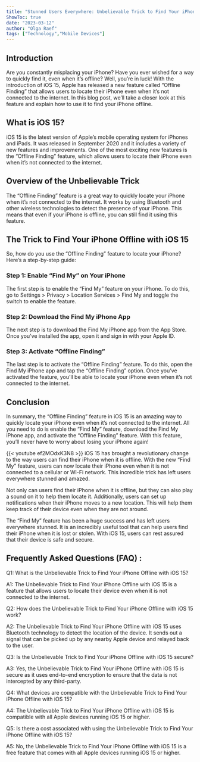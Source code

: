 ```yaml
---
title: "Stunned Users Everywhere: Unbelievable Trick to Find Your iPhone Offline with iOS 15!"
ShowToc: true 
date: "2023-03-12"
author: "Olga Raef" 
tags: ["Technology","Mobile Devices"]
---
```

## Introduction

Are you constantly misplacing your iPhone? Have you ever wished for a way to quickly find it, even when it’s offline? Well, you’re in luck! With the introduction of iOS 15, Apple has released a new feature called “Offline Finding” that allows users to locate their iPhone even when it’s not connected to the internet. In this blog post, we’ll take a closer look at this feature and explain how to use it to find your iPhone offline. 

## What is iOS 15?

iOS 15 is the latest version of Apple’s mobile operating system for iPhones and iPads. It was released in September 2020 and it includes a variety of new features and improvements. One of the most exciting new features is the “Offline Finding” feature, which allows users to locate their iPhone even when it’s not connected to the internet. 

## Overview of the Unbelievable Trick

The “Offline Finding” feature is a great way to quickly locate your iPhone when it’s not connected to the internet. It works by using Bluetooth and other wireless technologies to detect the presence of your iPhone. This means that even if your iPhone is offline, you can still find it using this feature. 

## The Trick to Find Your iPhone Offline with iOS 15

So, how do you use the “Offline Finding” feature to locate your iPhone? Here’s a step-by-step guide: 

### Step 1: Enable “Find My” on Your iPhone

The first step is to enable the “Find My” feature on your iPhone. To do this, go to Settings > Privacy > Location Services > Find My and toggle the switch to enable the feature. 

### Step 2: Download the Find My iPhone App

The next step is to download the Find My iPhone app from the App Store. Once you’ve installed the app, open it and sign in with your Apple ID. 

### Step 3: Activate “Offline Finding”

The last step is to activate the “Offline Finding” feature. To do this, open the Find My iPhone app and tap the “Offline Finding” option. Once you’ve activated the feature, you’ll be able to locate your iPhone even when it’s not connected to the internet. 

## Conclusion

In summary, the “Offline Finding” feature in iOS 15 is an amazing way to quickly locate your iPhone even when it’s not connected to the internet. All you need to do is enable the “Find My” feature, download the Find My iPhone app, and activate the “Offline Finding” feature. With this feature, you’ll never have to worry about losing your iPhone again!

{{< youtube ef2MOdxK3N8 >}} 
iOS 15 has brought a revolutionary change to the way users can find their iPhone when it is offline. With the new “Find My” feature, users can now locate their iPhone even when it is not connected to a cellular or Wi-Fi network. This incredible trick has left users everywhere stunned and amazed. 

Not only can users find their iPhone when it is offline, but they can also play a sound on it to help them locate it. Additionally, users can set up notifications when their iPhone moves to a new location. This will help them keep track of their device even when they are not around. 

The “Find My” feature has been a huge success and has left users everywhere stunned. It is an incredibly useful tool that can help users find their iPhone when it is lost or stolen. With iOS 15, users can rest assured that their device is safe and secure.

## Frequently Asked Questions (FAQ) :
Q1: What is the Unbelievable Trick to Find Your iPhone Offline with iOS 15?

A1: The Unbelievable Trick to Find Your iPhone Offline with iOS 15 is a feature that allows users to locate their device even when it is not connected to the internet.

Q2: How does the Unbelievable Trick to Find Your iPhone Offline with iOS 15 work?

A2: The Unbelievable Trick to Find Your iPhone Offline with iOS 15 uses Bluetooth technology to detect the location of the device. It sends out a signal that can be picked up by any nearby Apple device and relayed back to the user.

Q3: Is the Unbelievable Trick to Find Your iPhone Offline with iOS 15 secure?

A3: Yes, the Unbelievable Trick to Find Your iPhone Offline with iOS 15 is secure as it uses end-to-end encryption to ensure that the data is not intercepted by any third-party.

Q4: What devices are compatible with the Unbelievable Trick to Find Your iPhone Offline with iOS 15?

A4: The Unbelievable Trick to Find Your iPhone Offline with iOS 15 is compatible with all Apple devices running iOS 15 or higher.

Q5: Is there a cost associated with using the Unbelievable Trick to Find Your iPhone Offline with iOS 15?

A5: No, the Unbelievable Trick to Find Your iPhone Offline with iOS 15 is a free feature that comes with all Apple devices running iOS 15 or higher.


